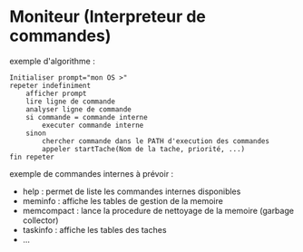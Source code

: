 # Moniteur (Interpreteur de commandes)

exemple d'algorithme :

	Initialiser prompt="mon OS >"
	repeter indefiniment
		afficher prompt
		lire ligne de commande
		analyser ligne de commande
		si commande = commande interne
			executer commande interne
		sinon
			chercher commande dans le PATH d'execution des commandes
			appeler startTache(Nom de la tache, priorité, ...)
	fin repeter
	
	
exemple de commandes internes à prévoir :

- help : permet de liste les commandes internes disponibles
- meminfo : affiche les tables de gestion de la memoire
- memcompact : lance la procedure de nettoyage de la memoire (garbage collector)
- taskinfo : affiche les tables des taches 
- ...